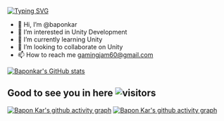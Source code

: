 
[![Typing SVG](https://readme-typing-svg.demolab.com/?lines=Hi+there!+👋;I+am+Bapon+Kar.;I+just+love+to+write+code.;I+am+always+learning+new+things.;I+mainly+works+on+linux+system.;I+am+flexible+in+C+CSharp;Python+Bash+Shell+Script+JAVA;JAVASCRIPT+AWS+NGINX+DOCKER+HTML;ANDROID+STUDIO+VISUAL+STUDIO;UNITY+ETC)](https://git.io/typing-svg)
- 👋 Hi, I’m @baponkar
- 👀 I’m interested in Unity Development 
- 🌱 I’m currently learning Unity
- 💞️ I’m looking to collaborate on Unity
- 📫 How to reach me gamingjam60@gmail.com

[![Baponkar's GitHub stats](https://github-readme-stats.vercel.app/api?username=baponkar)](https://github.com/anuraghazra/github-readme-stats)

<!--START_SECTION:waka-->
<!--END_SECTION:waka-->

<!---
baponkar/baponkar is a ✨ special ✨ repository because its `README.md` (this file) appears on your GitHub profile.
You can click the Preview link to take a look at your changes.
--->


## **Good to see you in here** ![visitors](https://visitor-badge.glitch.me/badge?page_id=${baponkar})

[![Bapon Kar's github activity graph](https://github-readme-activity-graph.cyclic.app/graph?username=baponkar)](https://github.com/ashutosh00710/github-readme-activity-graph)
[![Bapon Kar's github activity graph](https://github-readme-activity-graph.cyclic.app/graph?username=baponkar&theme=react-dark)](https://github.com/ashutosh00710/github-readme-activity-graph)

